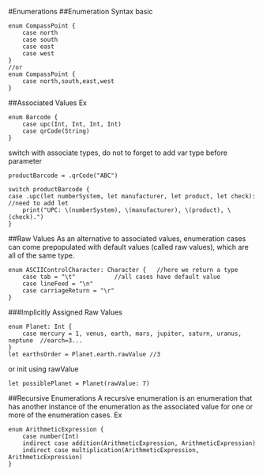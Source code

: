 #Enumerations
##Enumeration Syntax
basic
```
enum CompassPoint {
    case north
    case south
    case east
    case west
}
//or
enum CompassPoint {
    case north,south,east,west
}
```


##Associated Values
Ex
```
enum Barcode {
    case upc(Int, Int, Int, Int)
    case qrCode(String)
}
```
switch with associate types, do not to forget to add var type before parameter
```
productBarcode = .qrCode("ABC")

switch productBarcode {
case .upc(let numberSystem, let manufacturer, let product, let check): //need to add let
    print("UPC: \(numberSystem), \(manufacturer), \(product), \(check).")
}
```

##Raw Values
As an alternative to associated values, enumeration cases can come prepopulated with default values (called raw values), 
which are all of the same type.  
```
enum ASCIIControlCharacter: Character {   //here we return a type
    case tab = "\t"           //all cases have default value
    case lineFeed = "\n"
    case carriageReturn = "\r"
}
```

###Implicitly Assigned Raw Values
```
enum Planet: Int {
    case mercury = 1, venus, earth, mars, jupiter, saturn, uranus, neptune  //earch=3...
}
let earthsOrder = Planet.earth.rawValue //3
```
or init using rawValue
```
let possiblePlanet = Planet(rawValue: 7)
```

##Recursive Enumerations
A recursive enumeration is an enumeration that has another instance of the enumeration as the associated value for one or more of the enumeration cases. Ex
```
enum ArithmeticExpression {
    case number(Int)
    indirect case addition(ArithmeticExpression, ArithmeticExpression)
    indirect case multiplication(ArithmeticExpression, ArithmeticExpression)
}
```




